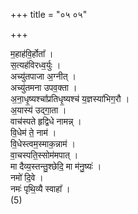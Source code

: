 +++
title = "०५ ०५"

+++
<div class="js_include" url="/vedAH_yajuH/taittirIyam/AraNyakam/sarva-prastutiH/03_chAturhotra-chayanAdi/05"  newLevelForH1="1" includeTitle="true">


म॒हाह॑वि॒र्होता᳚ ।  
स॒त्यह॑विरध्व॒र्युः ।  
अच्यु॑तपाजा अ॒ग्नीत् ।  
अच्यु॑तमना उपव॒क्ता ।  
अ॒ना॒धृ॒ष्यश्चा᳚प्रतिधृ॒ष्यश्च॑ य॒ज्ञस्या॑भिग॒रौ ।  
अ॒यास्य॑ उद्गा॒ता ।  
वाच॑स्पते हृद्विधे नामन्न् ।  
वि॒धेम॑ ते॒ नाम॑ ।  
वि॒धेस्त्वम॒स्माक॒न्नाम॑ ।  
वा॒चस्पति॒स्सोम॑मपात् ।  
मा दैव्य॒स्तन्तु॒श्छेदि॒ मा म॑नु॒ष्यः॑ ।  
नमो॑ दि॒वे ।  
नमः॑ पृथि॒व्यै स्वाहा᳚ ।  
(5) 

</div>